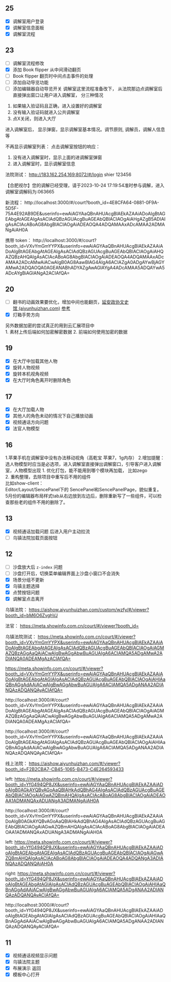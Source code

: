 ## 25

- [x] 调解室用户登录
- [x] 调解室信息面板
- [x] 调解室流程
## 23

- [ ] 调解室流程修改
- [x] 添加 Book flipper 从中间滑动翻页
- [ ] Book flipper 翻页时中间点击事件的处理
- [ ] 添加自动导览功能
- [ ] 添加编辑器自动导览开关
调解室这里流程准备改下， 从法院那边点调解室后直接弹出窗口让用户进入调解室， 分三种情况
1. 如果输入验证码且正确，进入设置好的调解室
2. 没有输入验证码就进入公共调解室
3. 点X关闭，则进入大厅

进入调解室后， 显示弹窗，显示调解室基本情况。调节原则, 调解员，调解人信息等

不再显示调解室列表：
点击调解室按钮的响应：
1. 没有进入调解室时，显示上面的进调解室弹窗
2. 进入调解室时，显示调解室信息

法院测试： http://183.162.254.169:8072/#/login shier 123456

【合肥视尔】您的调解已经受理，请于2023-10-24 17:19:54准时参与调解，进入调解室调解码为:063665

新流程： http://localhost:3000/#/court?booth_id=4E8CFA64-0881-0F9A-5D5F-75A4E92AB9DE&userinfo=ewAiAGYAaQBnAHUAcgBlAEkAZAAiADoAIgBtAGEAbgAtAGEAIgAsACIAdQBzAGUAcgBuAGEAbQBlACIAOgAiAHgAZgB5ADIAIgAsACIAcABoAG8AbgBlACIAOgAiADEAOQA4ADQAMAAxADcAMAA2ADMANgAiAH0A

携带 token： http://localhost:3000/#/court?booth_id=VXvYmGmYYPX&userinfo=ewAiAGYAaQBnAHUAcgBlAEkAZAAiADoAIgBtAGEAbgAtAGEAIgAsACIAdQBzAGUAcgBuAGEAbQBlACIAOgAiAHQAZQBzAHQAIgAsACIAcABoAG8AbgBlACIAOgAiADEAOQA4ADQAMAAxADcAMAA2ADcAMwAiACwAIgB0AG8AawBlAG4AIgA6ACIAZgA0ADgAYwBjAGYAMwA2ADQAOQA0AGEANABhADYAZgAwAGIAYgA4ADcAMAA5ADQAYwA5ADcAYgBiAGIANgA2ACIAfQA=
## 20

- [ ] 翻书的动画效果要优化，增加中间也能翻页，[延安政协文史馆 (aiyunhuizhan.com)](https://aishow.aiyunhuizhan.com/#/viewer?booth_id=07B1DBB1-BD47-6AA7-A0A4-C0320073EBC6) [参考](https://flbook.com.cn/c/ABARRWgn2O#page/51)  
- [x] 灯箱手势方向

另外数据加密的尝试真正的用到云汇展项目中   
1. 素材上传后端如何加密解密数据
2. 前端如何使用加密的数据
## 19

- [x] 在大厅中加载其他人物
- [x] 旋转人物视频
- [x] 旋转本机视角视频
- [x] 在大厅时角色离开时删除角色
## 17

- [x] 在大厅加载人物
- [x] 其他人的角色未动的情况下自己播放动画
- [x] 视频通话方向问题
- [x] 法官人物模型
## 16

1.苹果手机在调解室中没有办法移动视角（高乾宝 苹果7，1g内存） 
2.增加提醒：选人物模型时应当是必选项，进入调解室直接弹出调解窗口，引导客户进入调解室，人物模型出现
1. 优化打包，能不能用到哪个模块再加载， 比如zego   
2. 重构整理，去除项目中重写后不用的组件   
比如show-client：   
Editor/Layout/SencePanel下的 SencePanel和SencePanelPage，貌似重复。   
5月份的编辑器布局样式tab从右边放到左边后，删除重新写了一些组件，可以检查那些老的组件不用的删除了。
## 13

- [x] 视频通话加载问题 后进入用户主动拉流
- [ ] 乌镇法院加载页面按钮
## 12

- [ ] 沙盘放大后 `z-index` 问题
- [ ] 沙盘打开后，切换菜单编辑界面上沙盘小窗口不会消失
- [x] 场景分组不更新
- [x] 乌镇主题选择
- [x] 点赞按钮问题
- [x] 调解室点击离开

乌镇法院： https://aishow.aiyunhuizhan.com/custom/wzfy/#/viewer?booth_id=bM6O6ZvghVJ

法官： https://meta.showinfo.com.cn/court/#/viewer?booth_id=

乌镇法院测试： https://meta.showinfo.com.cn/court/#/viewer?booth_id=VXvYmGmYYPX&userinfo=ewAiAGYAaQBnAHUAcgBlAEkAZAAiADoAIgBtAGEAbgAtAGEAIgAsACIAdQBzAGUAcgBuAGEAbQBlACIAOgAiAGMAZQBzAGgAaQAiACwAIgBwAGgAbwBuAGUAIgA6ACIAMQA5ADgAMwA2ADIANQA0ADEAMgAzACIAfQA=

https://meta.showinfo.com.cn/court/#/viewer?booth_id=VXvYmGmYYPX&userinfo=ewAiAGYAaQBnAHUAcgBlAEkAZAAiADoAIgBtAGEAbgAtAGIAIgAsACIAdQBzAGUAcgBuAGEAbQBlACIAOgAiAHIAaQBnAGgAdAAiACwAIgBwAGgAbwBuAGUAIgA6ACIAMQA5ADgANAA2ADIANQAzADQANQAyACIAfQA=

http://localhost:3000/#/court?booth_id=VXvYmGmYYPX&userinfo=ewAiAGYAaQBnAHUAcgBlAEkAZAAiADoAIgBtAGEAbgAtAGEAIgAsACIAdQBzAGUAcgBuAGEAbQBlACIAOgAiAGMAZQBzAGgAaQAiACwAIgBwAGgAbwBuAGUAIgA6ACIAMQA5ADgAMwA2ADIANQA0ADEAMgAzACIAfQA=

http://localhost:3000/#/court?booth_id=VXvYmGmYYPX&userinfo=ewAiAGYAaQBnAHUAcgBlAEkAZAAiADoAIgBtAGEAbgAtAGIAIgAsACIAdQBzAGUAcgBuAGEAbQBlACIAOgAiAHIAaQBnAGgAdAAiACwAIgBwAGgAbwBuAGUAIgA6ACIAMQA5ADgANAA2ADIANQAzADQANQAyACIAfQA=

线上法院： https://aishow.aiyunhuizhan.com/#/viewer?booth_id=F2B2CBA7-CB45-1065-B473-C4E264593433

left: https://meta.showinfo.com.cn/court/#/viewer?booth_id=YfG494QP8JX&userinfo=ewAiAGYAaQBnAHUAcgBlAEkAZAAiADoAIgB0AGkAYQBvAGoAaQBlAHkAdQBhAG4AIgAsACIAdQBzAGUAcgBuAGEAbQBlACIAOgAiAGwAZQBmAHQAIgAsACIAcABoAG8AbgBlACIAOgAiADEAOAA1ADMANQAxADUANgA3ADMANgAiAH0A

http://localhost:3000/#/court?booth_id=VXvYmGmYYPX&userinfo=ewAiAGYAaQBnAHUAcgBlAEkAZAAiADoAIgB0AGkAYQBvAGoAaQBlAHkAdQBhAG4AIgAsACIAdQBzAGUAcgBuAGEAbQBlACIAOgAiAGwAZQBmAHQAIgAsACIAcABoAG8AbgBlACIAOgAiADEAOAA1ADMANQAxADUANgA3ADMANgAiAH0A

left: https://meta.showinfo.com.cn/court/#/viewer?booth_id=YfG494QP8JX&userinfo=ewAiAGYAaQBnAHUAcgBlAEkAZAAiADoAIgBtAGEAbgAtAGEAIgAsACIAdQBzAGUAcgBuAGEAbQBlACIAOgAiAGwAZQBmAHQAIgAsACIAcABoAG8AbgBlACIAOgAiADEAOQA4ADQANgA3ADIANQAzADQANQAiAH0A

right: https://meta.showinfo.com.cn/court/#/viewer?booth_id=YfG494QP8JX&userinfo=ewAiAGYAaQBnAHUAcgBlAEkAZAAiADoAIgBtAGEAbgAtAGIAIgAsACIAdQBzAGUAcgBuAGEAbQBlACIAOgAiAHIAaQBnAGgAdAAiACwAIgBwAGgAbwBuAGUAIgA6ACIAMQA5ADgANAA2ADIANQAzADQANQAyACIAfQA=

http://localhost:3000/#/court?booth_id=YfG494QP8JX&userinfo=ewAiAGYAaQBnAHUAcgBlAEkAZAAiADoAIgBtAGEAbgAtAGIAIgAsACIAdQBzAGUAcgBuAGEAbQBlACIAOgAiAHIAaQBnAGgAdAAiACwAIgBwAGgAbwBuAGUAIgA6ACIAMQA5ADgANAA2ADIANQAzADQANQAyACIAfQA=
## 11

- [x] 视频通话视频显示问题
- [x] 乌镇法院主题
- [x] 布展演示 返回
- [x] 模板中心打开